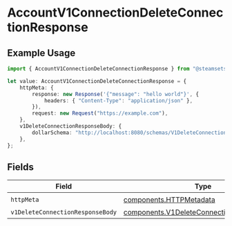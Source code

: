 # AccountV1ConnectionDeleteConnectionResponse

## Example Usage

```typescript
import { AccountV1ConnectionDeleteConnectionResponse } from "@steamsets/client-ts/models/operations";

let value: AccountV1ConnectionDeleteConnectionResponse = {
    httpMeta: {
        response: new Response('{"message": "hello world"}', {
            headers: { "Content-Type": "application/json" },
        }),
        request: new Request("https://example.com"),
    },
    v1DeleteConnectionResponseBody: {
        dollarSchema: "http://localhost:8080/schemas/V1DeleteConnectionResponseBody.json",
    },
};
```

## Fields

| Field                                                                                                  | Type                                                                                                   | Required                                                                                               | Description                                                                                            |
| ------------------------------------------------------------------------------------------------------ | ------------------------------------------------------------------------------------------------------ | ------------------------------------------------------------------------------------------------------ | ------------------------------------------------------------------------------------------------------ |
| `httpMeta`                                                                                             | [components.HTTPMetadata](../../models/components/httpmetadata.md)                                     | :heavy_check_mark:                                                                                     | N/A                                                                                                    |
| `v1DeleteConnectionResponseBody`                                                                       | [components.V1DeleteConnectionResponseBody](../../models/components/v1deleteconnectionresponsebody.md) | :heavy_minus_sign:                                                                                     | OK                                                                                                     |